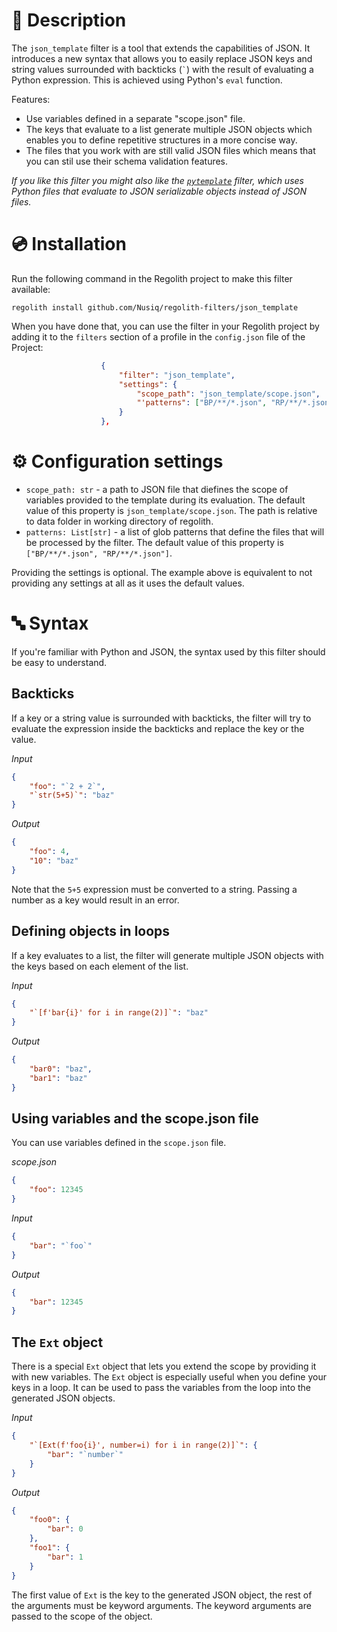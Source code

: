 # 📝 Description

The `json_template` filter is a tool that extends the capabilities of JSON. It introduces a new syntax that allows you to easily replace JSON keys and string values surrounded with backticks (`` ` ``) with the result of evaluating a Python expression. This is achieved using Python's `eval` function.

Features:

- Use variables defined in a separate "scope.json" file.
- The keys that evaluate to a list generate multiple JSON objects which enables
  you to define repetitive structures in a more concise way.
- The files that you work with are still valid JSON files which means that you
  can stil use their schema validation features.

*If you like this filter you might also like the [`pytemplate`](/pytemplate) filter, which uses Python files that evaluate to JSON serializable objects instead of JSON files.*

# 💿 Installation
Run the following command in the Regolith project to make this filter
available:
```
regolith install github.com/Nusiq/regolith-filters/json_template
```
When you have done that, you can use the filter in your Regolith project by
adding it to the `filters` section of a profile in the `config.json` file of
the Project:
```json
                    {
                        "filter": "json_template",
                        "settings": {
                            "scope_path": "json_template/scope.json",
                            "'patterns": ["BP/**/*.json", "RP/**/*.json"]
                        }
                    },
```
# ⚙️ Configuration settings
- `scope_path: str` - a path to JSON file that diefines the scope of variables provided to the template during its evaluation. The default value of this property is `json_template/scope.json`. The path is relative to data folder in working directory of regolith.
- `patterns: List[str]` - a list of glob patterns that define the files that will be processed by the filter. The default value of this property is `["BP/**/*.json", "RP/**/*.json"]`.

Providing the settings is optional. The example above is equivalent to not providing any settings at all as it uses the default values.

# 🔤 Syntax

If you're familiar with Python and JSON, the syntax used by this filter should be easy to understand.

## Backticks 
If a key or a string value is surrounded with backticks, the filter will try to evaluate the expression inside the backticks and replace the key or the value.

*Input*
```json
{
    "foo": "`2 + 2`",
    "`str(5+5)`": "baz"
}
```
*Output*
```json
{
    "foo": 4,
    "10": "baz"
}
```
Note that the `5+5` expression must be converted to a string. Passing a number as a key would result in an error.

## Defining objects in loops

If a key evaluates to a list, the filter will generate multiple JSON objects with the keys based on each element of the list.

*Input*
```json
{ 
    "`[f'bar{i}' for i in range(2)]`": "baz"
}
```
*Output*
```json
{
    "bar0": "baz",
    "bar1": "baz"
}
```

## Using variables and the scope.json file
You can use variables defined in the `scope.json` file.

*scope.json*
```json
{
    "foo": 12345
}
```
*Input*
```json
{
    "bar": "`foo`"
}
```
*Output*
```json
{
    "bar": 12345
}
```
## The `Ext` object
There is a special `Ext` object that lets you extend the scope by providing it with new variables. The `Ext` object is especially useful when you define your keys in a loop. It can be used to pass the variables from the loop into the generated JSON objects.

*Input*
```json
{
    "`[Ext(f'foo{i}', number=i) for i in range(2)]`": {
        "bar": "`number`"
    }
}
```
*Output*
```json
{
    "foo0": {
        "bar": 0
    },
    "foo1": {
        "bar": 1
    }
}
```
The first value of `Ext` is the key to the generated JSON object,
the rest of the arguments must be keyword arguments. The keyword arguments are passed to the scope of the object.
